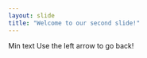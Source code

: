 ```yaml
---
layout: slide
title: "Welcome to our second slide!"
---
```

Min text
Use the left arrow to go back!
